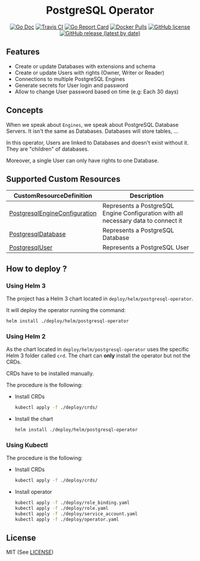 <h1 align="center">PostgreSQL Operator</h1>

<p align="center">
  <a href="http://godoc.org/github.com/easymile/postgresql-operator" rel="noopener noreferer" target="_blank"><img src="https://img.shields.io/badge/godoc-reference-blue.svg" alt="Go Doc" /></a>
  <a href="https://travis-ci.org/EasyMile/postgresql-operator" rel="noopener noreferer" target="_blank"><img src="https://travis-ci.org/EasyMile/postgresql-operator.svg?branch=master" alt="Travis CI" /></a>
  <a href="https://goreportcard.com/report/github.com/easymile/postgresql-operator" rel="noopener noreferer" target="_blank"><img src="https://goreportcard.com/badge/github.com/easymile/postgresql-operator" alt="Go Report Card" /></a>
  <a href="https://hub.docker.com/r/easymile/postgresql-operator" rel="noopener noreferer" target="_blank"><img src="https://img.shields.io/docker/pulls/easymile/postgresql-operator.svg" alt="Docker Pulls" /></a>
  <a href="https://github.com/easymile/postgresql-operator/blob/master/LICENSE" rel="noopener noreferer" target="_blank"><img src="https://img.shields.io/github/license/easymile/postgresql-operator" alt="GitHub license" /></a>
  <a href="https://github.com/easymile/postgresql-operator/releases" rel="noopener noreferer" target="_blank"><img src="https://img.shields.io/github/v/release/easymile/postgresql-operator" alt="GitHub release (latest by date)" /></a>
</p>

## Features

- Create or update Databases with extensions and schema
- Create or update Users with rights (Owner, Writer or Reader)
- Connections to multiple PostgreSQL Engines
- Generate secrets for User login and password
- Allow to change User password based on time (e.g: Each 30 days)

## Concepts

When we speak about `Engines`, we speak about PostgreSQL Database Servers. It isn't the same as Databases. Databases will store tables, ...

In this operator, Users are linked to Databases and doesn't exist without it. They are "children" of databases.

Moreover, a single User can only have rights to one Database.

## Supported Custom Resources

| CustomResourceDefinition                                                    | Description                                                                        |
| --------------------------------------------------------------------------- | ---------------------------------------------------------------------------------- |
| [PostgresqlEngineConfiguration](docs/crds/PostgresqlEngineConfiguration.md) | Represents a PostgreSQL Engine Configuration with all necessary data to connect it |
| [PostgresqlDatabase](docs/crds/PostgresqlDatabase.md)                       | Represents a PostgreSQL Database                                                   |
| [PostgresqlUser](docs/crds/PostgresqlUser.md)                               | Represents a PostgreSQL User                                                       |

## How to deploy ?

### Using Helm 3

The project has a Helm 3 chart located in `deploy/helm/postgresql-operator`.

It will deploy the operator running the command:

```bash
helm install ./deploy/helm/postgresql-operator
```

### Using Helm 2

As the chart located in `deploy/helm/postgresql-operator` uses the specific Helm 3 folder called `crd`. The chart can **only** install the operator but not the CRDs.

CRDs have to be installed manually.

The procedure is the following:

- Install CRDs
  ```bash
  kubectl apply -f ./deploy/crds/
  ```
- Install the chart
  ```bash
  helm install ./deploy/helm/postgresql-operator
  ```

### Using Kubectl

The procedure is the following:

- Install CRDs
  ```bash
  kubectl apply -f ./deploy/crds/
  ```
- Install operator
  ```bash
  kubectl apply -f ./deploy/role_binding.yaml
  kubectl apply -f ./deploy/role.yaml
  kubectl apply -f ./deploy/service_account.yaml
  kubectl apply -f ./deploy/operator.yaml
  ```

## License

MIT (See [LICENSE](LICENSE))
